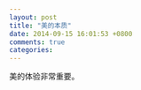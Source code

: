 ```yaml
---
layout: post
title: "美的本质"
date: 2014-09-15 16:01:53 +0800
comments: true
categories: 
---
```


美的体验非常重要。
